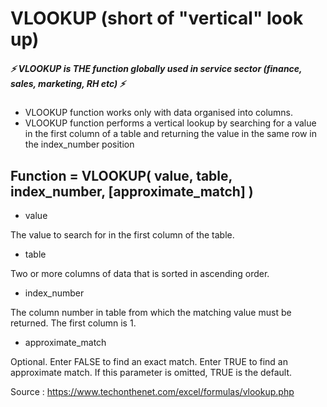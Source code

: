 # VLOOKUP (short of "vertical" look up)
##### :zap: VLOOKUP is THE function globally used in service sector (finance, sales, marketing, RH etc) :zap:
* VLOOKUP function works only with data organised into columns. 
* VLOOKUP function performs a vertical lookup by searching for a value in the first column of a table and returning the value in the same row in the index_number position

## Function = VLOOKUP( value, table, index_number, [approximate_match] )
* value 

The value to search for in the first column of the table.

* table

Two or more columns of data that is sorted in ascending order.

* index_number

The column number in table from which the matching value must be returned. The first column is 1.

* approximate_match

Optional. Enter FALSE to find an exact match. Enter TRUE to find an approximate match. If this parameter is omitted, TRUE is the default.

Source : https://www.techonthenet.com/excel/formulas/vlookup.php


